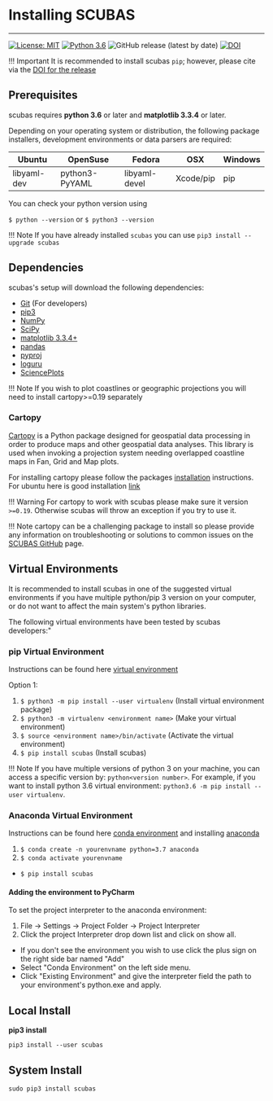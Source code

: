 <!-- 
Author(s): Shibaji Chakraborty, Xueling Shi

Disclaimer:
SCUBAS is under the MIT license found in the root directory LICENSE.md 
Everyone is permitted to copy and distribute verbatim copies of this license 
document.

This version of the MIT Public License incorporates the terms
and conditions of MIT General Public License.
-->

# Installing SCUBAS 
---

[![License: MIT](https://img.shields.io/badge/License%3A-MIT-green)](https://choosealicense.com/licenses/mit/) 
[![Python 3.6](https://img.shields.io/badge/python-3.6-blue.svg)](https://www.python.org/downloads/release/python-360/) 
![GitHub release (latest by date)](https://img.shields.io/github/v/release/shibaji7/SCUBAS)
[![DOI]()](https://www.frontiersin.org/articles/10.3389/fphy.2022.1022475/full)


!!! Important 
    It is recommended to install scubas `pip`; however, please cite via the [DOI for the release](https://www.frontiersin.org/articles/10.3389/fphy.2022.1022475/full) 


## Prerequisites

scubas requires **python 3.6** or later and **matplotlib 3.3.4** or later.

Depending on your operating system or distribution, the following package installers, development environments or data parsers are required: 
 
| Ubuntu      | OpenSuse       | Fedora        | OSX           | Windows       |
| ----------- | -------------- | ------------- | ------------- | ------------- |
| libyaml-dev | python3-PyYAML | libyaml-devel | Xcode/pip     | pip           |

You can check your python version using

`$ python --version` or 
`$ python3 --version`

!!! Note
    If you have already installed `scubas` you can use `pip3 install --upgrade scubas`

## Dependencies

scubas's setup will download the following dependencies: 

- [Git](https://git-scm.com/) (For developers)
- [pip3](https://help.dreamhost.com/hc/en-us/articles/115000699011-Using-pip3-to-install-Python3-modules)
- [NumPy](https://numpy.org/)
- [SciPy](https://scipy.org/)
- [matplotlib 3.3.4+](https://matplotlib.org/)
- [pandas](https://pandas.pydata.org/)
- [pyproj](https://pyproj4.github.io/pyproj/stable/)
- [loguru](https://loguru.readthedocs.io/en/stable/)
- [SciencePlots](https://pypi.org/project/SciencePlots/1.0.2/)

!!! Note
    If you wish to plot coastlines or geographic projections you will need to install cartopy>=0.19 separately

### Cartopy 
[Cartopy](https://scitools.org.uk/cartopy/docs/latest/) is a Python package designed for geospatial data processing in order to produce maps and other geospatial data analyses. This library is used when invoking a projection system needing overlapped coastline maps in Fan, Grid and Map plots. 

For installing cartopy please follow the packages [installation](https://scitools.org.uk/cartopy/docs/latest/installing.html) instructions. For ubuntu here is good installation [link](https://techoverflow.net/2021/07/11/how-to-install-cartopy-on-ubuntu/) 

!!! Warning
    For cartopy to work with scubas please make sure it version `>=0.19`. Otherwise scubas will throw an exception if you try to use it.  


!!! Note
    cartopy can be a challenging package to install so please provide any information on troubleshooting or solutions to common issues on the [SCUBAS GitHub](https://github.com/shibaji7/SCUBAS) page. 



## Virtual Environments
It is recommended to install scubas in one of the suggested virtual environments if you have multiple python/pip 3 version on your computer, or do not want to affect the main system's python libraries. 

The following virtual environments have been tested by scubas developers:"

### pip Virtual Environment
Instructions can be found here [virtual environment](https://packaging.python.org/guides/installing-using-pip-and-virtual-environments/)

Option 1:
1. `$ python3 -m pip install --user virtualenv` (Install virtual environment package)
2. `$ python3 -m virtualenv <environment name>`  (Make your virtual environment)
3. `$ source <environment name>/bin/activate`  (Activate the virtual environment)
4. `$ pip install scubas`    (Install scubas)

!!! Note
    If you have multiple versions of python 3 on your machine, you can access a specific version by: `python<version number>`. 
    For example, if you want to install python 3.6 virtual environment: `python3.6 -m pip install --user virtualenv`.

### Anaconda Virtual Environment
Instructions can be found here [conda environment](https://uoa-eresearch.github.io/eresearch-cookbook/recipe/2014/11/20/conda/) and installing [anaconda](https://docs.anaconda.com/anaconda/install/)

1. `$ conda create -n yourenvname python=3.7 anaconda`
2. `$ conda activate yourenvname`
* `$ pip install scubas`

#### Adding the environment to PyCharm

To set the project interpreter to the anaconda environment:

1. File -> Settings -> Project Folder -> Project Interpreter
2. Click the project Interpreter drop down list and click on show all.
* If you don't see the environment you wish to use click the plus sign on the right side bar named "Add"
* Select "Conda Environment" on the left side menu.
* Click "Existing Environment" and give the interpreter field the path to your environment's python.exe and apply.

## Local Install
**pip3 install**

`pip3 install --user scubas`

## System Install 
`sudo pip3 install scubas`